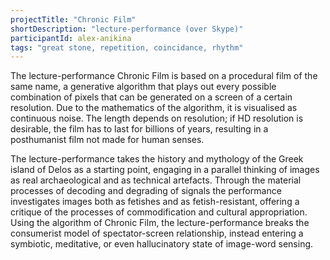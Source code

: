 ```yaml
---
projectTitle: "Chronic Film"
shortDescription: "lecture-performance (over Skype)"
participantId: alex-anikina
tags: "great stone, repetition, coincidance, rhythm"
---
```


The lecture-performance Chronic Film is based on a procedural film of the same name, a generative algorithm that plays out every possible combination of pixels that can be generated on a screen of a certain resolution. Due to the mathematics of the algorithm, it is visualised as continuous noise. The length depends on resolution; if HD resolution is desirable, the film has to last for billions of years, resulting in a posthumanist film not made for human senses.

The lecture-performance takes the history and mythology of the Greek island of Delos as a starting point, engaging in a parallel thinking of images as real archaeological and as technical artefacts. Through the material processes of decoding and degrading of signals the performance investigates images both as fetishes and as fetish-resistant, offering a critique of the processes of commodification and cultural appropriation. Using the algorithm of Chronic Film, the lecture-performance breaks the consumerist model of spectator-screen relationship, instead entering a symbiotic, meditative, or even hallucinatory state of image-word sensing.
